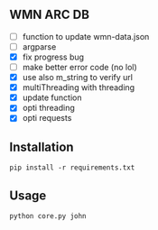 ## WMN ARC DB

- [ ] function to update wmn-data.json
- [ ] argparse
- [x] fix progress bug
- [ ] make better error code (no lol)
- [x] use also m_string to verify url
- [x] multiThreading with threading
- [x] update function
- [x] opti threading
- [x] opti requests

## Installation

```shell
pip install -r requirements.txt
```

## Usage

```shell
python core.py john
```
